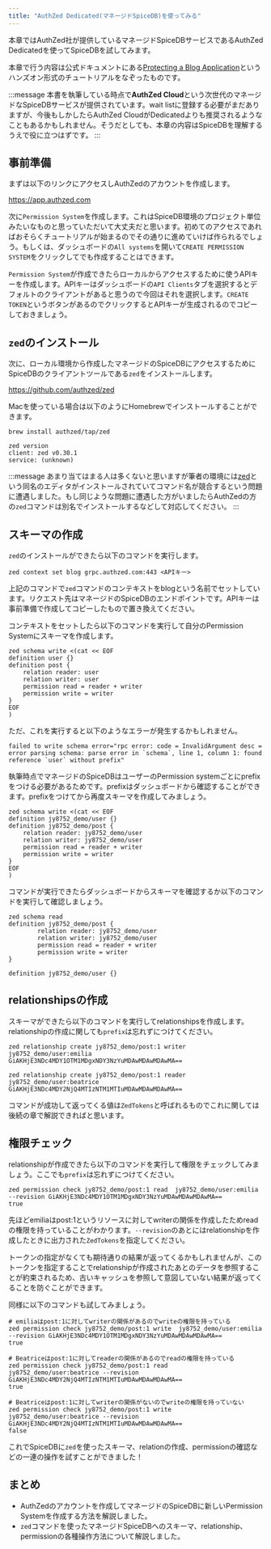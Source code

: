 ```yaml
---
title: "AuthZed Dedicated(マネージドSpiceDB)を使ってみる"
---
```


本章ではAuthZed社が提供しているマネージドSpiceDBサービスであるAuthZed Dedicatedを使ってSpiceDBを試してみます。

本章で行う内容は公式ドキュメントにある[Protecting a Blog Application](https://authzed.com/docs/spicedb/getting-started/protecting-a-blog)というハンズオン形式のチュートリアルをなぞったものです。

:::message
本書を執筆している時点で**AuthZed Cloud**という次世代のマネージドなSpiceDBサービスが提供されています。wait listに登録する必要がまだありますが、今後もしかしたらAuthZed CloudがDedicatedよりも推奨されるようなこともあるかもしれません。そうだとしても、本章の内容はSpiceDBを理解するうえで役に立つはずです。
:::

## 事前準備

まずは以下のリンクにアクセスしAuthZedのアカウントを作成します。

https://app.authzed.com

次に`Permission System`を作成します。これはSpiceDB環境のプロジェクト単位みたいなものと思っていただいて大丈夫だと思います。初めてのアクセスであればおそらくチュートリアルが始まるのでその通りに進めていけば作られるでしょう。もしくは、ダッシュボードの`All systems`を開いて`CREATE PERMISSION SYSTEM`をクリックしてでも作成することはできます。

`Permission System`が作成できたらローカルからアクセスするために使うAPIキーを作成します。APIキーはダッシュボードの`API Clients`タブを選択するとデフォルトのクライアントがあると思うので今回はそれを選択します。`CREATE TOKEN`というボタンがあるのでクリックするとAPIキーが生成されるのでコピーしておきましょう。

## `zed`のインストール

次に、ローカル環境から作成したマネージドのSpiceDBにアクセスするためにSpiceDBのクライアントツールである`zed`をインストールします。

https://github.com/authzed/zed

Macを使っている場合は以下のようにHomebrewでインストールすることができます。

```
brew install authzed/tap/zed

zed version
client: zed v0.30.1
service: (unknown)
```

:::message
あまり当てはまる人は多くないと思いますが筆者の環境には[zed](https://zed.dev/)という同名のエディタがインストールされていてコマンド名が競合するという問題に遭遇しました。もし同じような問題に遭遇した方がいましたらAuthZedの方の`zed`コマンドは別名でインストールするなどして対応してください。
:::

## スキーマの作成

`zed`のインストールができたら以下のコマンドを実行します。

```
zed context set blog grpc.authzed.com:443 <APIキー>
```

上記のコマンドで`zed`コマンドのコンテキストをblogという名前でセットしています。リクエスト先はマネージドのSpiceDBのエンドポイントです。APIキーは事前準備で作成してコピーしたもので置き換えてください。

コンテキストをセットしたら以下のコマンドを実行して自分のPermission Systemにスキーマを作成します。

```
zed schema write <(cat << EOF
definition user {}
definition post {
    relation reader: user
    relation writer: user
    permission read = reader + writer
    permission write = writer
}
EOF
)
```

ただ、これを実行すると以下のようなエラーが発生するかもしれません。

```
failed to write schema error="rpc error: code = InvalidArgument desc = error parsing schema: parse error in `schema`, line 1, column 1: found reference `user` without prefix"
```

執筆時点でマネージドのSpiceDBはユーザーのPermission systemごとにprefixをつける必要があるためです。prefixはダッシュボードから確認することができます。prefixをつけてから再度スキーマを作成してみましょう。

```
zed schema write <(cat << EOF
definition jy8752_demo/user {}
definition jy8752_demo/post {
    relation reader: jy8752_demo/user
    relation writer: jy8752_demo/user
    permission read = reader + writer
    permission write = writer
}
EOF
)
```

コマンドが実行できたらダッシュボードからスキーマを確認するか以下のコマンドを実行して確認しましょう。

```
zed schema read
definition jy8752_demo/post {
        relation reader: jy8752_demo/user
        relation writer: jy8752_demo/user
        permission read = reader + writer
        permission write = writer
}

definition jy8752_demo/user {}
```

## relationshipsの作成

スキーマができたら以下のコマンドを実行してrelationshipsを作成します。relationshipの作成に関しても`prefix`は忘れずにつけてください。

```
zed relationship create jy8752_demo/post:1 writer jy8752_demo/user:emilia
GiAKHjE3NDc4MDY1OTM1MDgxNDY3NzYuMDAwMDAwMDAwMA==

zed relationship create jy8752_demo/post:1 reader jy8752_demo/user:beatrice
GiAKHjE3NDc4MDY2NjQ4MTIzNTM1MTIuMDAwMDAwMDAwMA==
```

コマンドが成功して返ってくる値は`ZedTokens`と呼ばれるものでこれに関しては後続の章で解説できればと思います。

## 権限チェック

relationshipが作成できたら以下のコマンドを実行して権限をチェックしてみましょう。ここでも`prefix`は忘れずにつけてください。

```
zed permission check jy8752_demo/post:1 read  jy8752_demo/user:emilia --revision GiAKHjE3NDc4MDY1OTM1MDgxNDY3NzYuMDAwMDAwMDAwMA==
true
```

先ほどemiliaはpost:1というリソースに対してwriterの関係を作成したためreadの権限を持っていることがわかります。`--revision`のあとにはrelationshipを作成したときに出力された`ZedTokens`を指定してください。

トークンの指定がなくても期待通りの結果が返ってくるかもしれませんが、このトークンを指定することでrelationshipが作成されたあとのデータを参照することが約束されるため、古いキャッシュを参照して意図していない結果が返ってくることを防ぐことができます。

同様に以下のコマンドも試してみましょう。

```
# emiliaはpost:1に対してwriterの関係があるのでwriteの権限を持っている
zed permission check jy8752_demo/post:1 write  jy8752_demo/user:emilia --revision GiAKHjE3NDc4MDY1OTM1MDgxNDY3NzYuMDAwMDAwMDAwMA==
true

# Beatriceはpost:1に対してreaderの関係があるのでreadの権限を持っている
zed permission check jy8752_demo/post:1 read  jy8752_demo/user:beatrice --revision GiAKHjE3NDc4MDY2NjQ4MTIzNTM1MTIuMDAwMDAwMDAwMA==
true

# Beatriceはpost:1に対してwriterの関係がないのでwriteの権限を持っていない
zed permission check jy8752_demo/post:1 write  jy8752_demo/user:beatrice --revision GiAKHjE3NDc4MDY2NjQ4MTIzNTM1MTIuMDAwMDAwMDAwMA==
false
```

これでSpiceDBに`zed`を使ったスキーマ、relationの作成、permissionの確認などの一連の操作を試すことができました！

## まとめ

- AuthZedのアカウントを作成してマネージドのSpiceDBに新しいPermission Systemを作成する方法を解説しました。
- `zed`コマンドを使ったマネージドSpiceDBへのスキーマ、relationship、permissionの各種操作方法について解説しました。